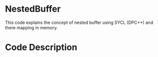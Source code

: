 # NestedBuffer
This code explains the concept of nested buffer using SYCL (DPC++) and there mapping in memory.

# Code Description

